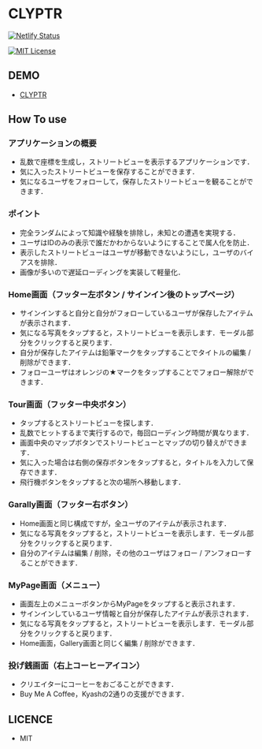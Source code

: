 # CLYPTR

[![Netlify Status](https://api.netlify.com/api/v1/badges/ea5f2180-f955-4049-b5c4-187181bb848a/deploy-status)](https://app.netlify.com/sites/clyptr/deploys)

[![MIT License](https://img.shields.io/badge/license-MIT-blue.svg?style=flat)](https://github.com/recharts/recharts/raw/master/LICENSE)

## DEMO

- [CLYPTR](https://clyptr.com)

## How To use

### アプリケーションの概要

- 乱数で座標を生成し，ストリートビューを表示するアプリケーションです．
- 気に入ったストリートビューを保存することができます．
- 気になるユーザをフォローして，保存したストリートビューを観ることができます．

### ポイント

- 完全ランダムによって知識や経験を排除し，未知との遭遇を実現する．
- ユーザはIDのみの表示で誰だかわからないようにすることで属人化を防止．
- 表示したストリートビューはユーザが移動できないようにし，ユーザのバイアスを排除．
- 画像が多いので遅延ローディングを実装して軽量化．

### Home画面（フッター左ボタン / サインイン後のトップページ）

- サインインすると自分と自分がフォローしているユーザが保存したアイテムが表示されます．
- 気になる写真をタップすると，ストリートビューを表示します．モーダル部分をクリックすると戻ります．
- 自分が保存したアイテムは鉛筆マークをタップすることでタイトルの編集 / 削除ができます．
- フォローユーザはオレンジの★マークをタップすることでフォロー解除ができます．

### Tour画面（フッター中央ボタン）

- タップするとストリートビューを探します．
- 乱数でヒットするまで実行するので，毎回ローディング時間が異なります．
- 画面中央のマップボタンでストリートビューとマップの切り替えができます．
- 気に入った場合は右側の保存ボタンをタップすると，タイトルを入力して保存できます．
- 飛行機ボタンをタップすると次の場所へ移動します．

### Garally画面（フッター右ボタン）

- Home画面と同じ構成ですが，全ユーザのアイテムが表示されます．
- 気になる写真をタップすると，ストリートビューを表示します．モーダル部分をクリックすると戻ります．
- 自分のアイテムは編集 / 削除，その他のユーザはフォロー / アンフォローすることができます．

### MyPage画面（メニュー）

- 画面左上のメニューボタンからMyPageをタップすると表示されます．
- サインインしているユーザ情報と自分が保存したアイテムが表示されます．
- 気になる写真をタップすると，ストリートビューを表示します．モーダル部分をクリックすると戻ります．
- Home画面，Gallery画面と同じく編集 / 削除ができます．

### 投げ銭画面（右上コーヒーアイコン）

- クリエイターにコーヒーをおごることができます．
- Buy Me A Coffee，Kyashの2通りの支援ができます．

## LICENCE

- MIT